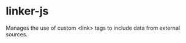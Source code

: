 linker-js
=========

Manages the use of custom &lt;link> tags to include data from external sources.